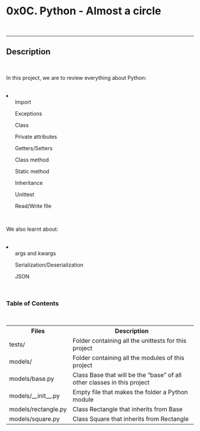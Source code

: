 <h1>0x0C. Python - Almost a circle</h1>
<br>
<hr>
<h2>Description</h2>
<br>
<p>In this project, we are to review everything about Python:</p>
<br>
<li>
<ul>Import</ul>
<ul>Exceptions</ul>
<ul>Class</ul>
<ul>Private attributes</ul>
<ul>Getters/Setters</ul>
<ul>Class method</ul>
<ul>Static method</ul>
<ul>Inheritance</ul>
<ul>Unittest</ul>
<ul>Read/Write file</ul>
</li>
<br>
<p>We also learnt about:</p>
<br>
<li>
<ul>args and kwargs</ul>
<ul>Serialization/Deserialization</ul>
<ul>JSON</ul>
</li>
<br>
<h3>Table of Contents</h3>
<br>
<table>
<tr>
<th>Files</th>
<th>Description</th>
</tr>
<tr>
<td>tests/</td>
<td>Folder containing all the unittests for this project</td>
</tr>
<tr>
<td>models/</td>
<td>Folder containing all the modules of this project</td>
</tr>
<tr>
<td>models/base.py</td>
<td>Class Base that will be the “base” of all other classes in this project</td>
</tr>
<tr>
<td>models/__init__.py</td>
<td>Empty file that makes the folder a Python module</td>
</tr>
<tr>
<td>models/rectangle.py</td>
<td>Class Rectangle that inherits from Base</td>
</tr>
<tr>
<td>models/square.py</td>
<td>Class Square that inherits from Rectangle</td>
</tr>
</table>